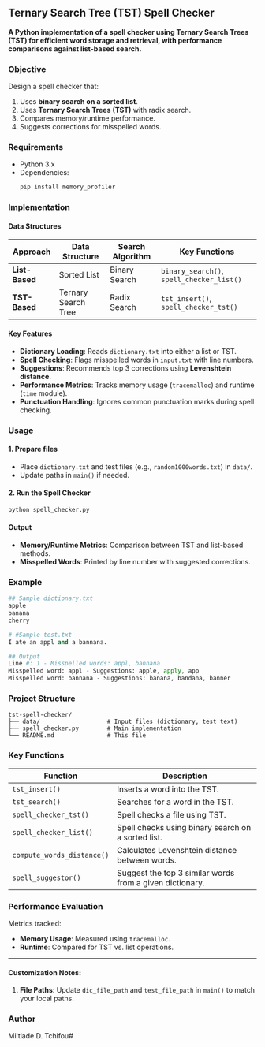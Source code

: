 ## Ternary Search Tree (TST) Spell Checker  
**A Python implementation of a spell checker using Ternary Search Trees (TST) for efficient word storage and retrieval, with performance comparisons against list-based search.**

###  Objective  
Design a spell checker that:  
1. Uses **binary search on a sorted list**.  
2. Uses **Ternary Search Trees (TST)** with radix search.  
3. Compares memory/runtime performance.  
4. Suggests corrections for misspelled words.  
 

### Requirements  
- Python 3.x  
- Dependencies:  
  ```bash
  pip install memory_profiler

  ```
  
###  Implementation  

####  Data Structures  
| **Approach**       | **Data Structure** | **Search Algorithm**  | **Key Functions**                     |  
|--------------------|--------------------|-----------------------|---------------------------------------|  
| **List-Based**     | Sorted List        | Binary Search         | `binary_search()`, `spell_checker_list()` |  
| **TST-Based**      | Ternary Search Tree| Radix Search          | `tst_insert()`, `spell_checker_tst()` |  

####  Key Features  
- **Dictionary Loading**: Reads `dictionary.txt` into either a list or TST.  
- **Spell Checking**: Flags misspelled words in `input.txt` with line numbers.  
- **Suggestions**: Recommends top 3 corrections using **Levenshtein distance**.  
- **Performance Metrics**: Tracks memory usage (`tracemalloc`) and runtime (`time` module).  
- **Punctuation Handling**: Ignores common punctuation marks during spell checking. 


### Usage  

#### 1. Prepare files  
   - Place `dictionary.txt` and test files (e.g., `random1000words.txt`) in `data/`.  
   - Update paths in `main()` if needed.   

#### 2. Run the Spell Checker  
```bash
python spell_checker.py
```

#### Output  
- **Memory/Runtime Metrics**: Comparison between TST and list-based methods.  
- **Misspelled Words**: Printed by line number with suggested corrections.  

### Example  
```python
## Sample dictionary.txt
apple
banana
cherry

# #Sample test.txt
I ate an appl and a bannana.

## Output
Line #: 1 - Misspelled words: appl, bannana
Misspelled word: appl - Suggestions: apple, apply, app
Misspelled word: bannana - Suggestions: banana, bandana, banner
```

### Project Structure  
```
tst-spell-checker/
├── data/                   # Input files (dictionary, test text)
├── spell_checker.py        # Main implementation
└── README.md               # This file
```

### Key Functions  
| Function | Description |
|----------|-------------|
| `tst_insert()` | Inserts a word into the TST. |
| `tst_search()` | Searches for a word in the TST. |
| `spell_checker_tst()` | Spell checks a file using TST. |
| `spell_checker_list()` | Spell checks using binary search on a sorted list. |
| `compute_words_distance()` | Calculates Levenshtein distance between words. |
| `spell_suggestor()` | Suggest the top 3 similar words from a given dictionary. |

### Performance Evaluation  
Metrics tracked:  
- **Memory Usage**: Measured using `tracemalloc`.  
- **Runtime**: Compared for TST vs. list operations.  

---

#### Customization Notes:  
1. **File Paths**: Update `dic_file_path` and `test_file_path` in `main()` to match your local paths.  
  

###  Author

Miltiade D. Tchifou# 
 
